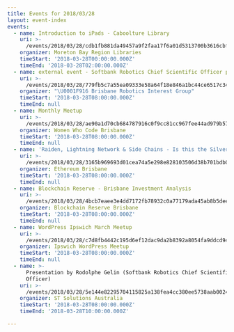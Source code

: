 ```yaml
---
title: Events for 2018/03/28
layout: event-index
events:
  - name: Introduction to iPads - Caboolture Library
    uri: >-
      /events/2018/03/28/cdb1fb881da49457a9f2faa17f6a01d5313700b3616cbf53c296b67ca39700e7
    organizer: Moreton Bay Region Libraries
    timeStart: '2018-03-28T00:00:00.000Z'
    timeEnd: '2018-03-28T02:00:00.000Z'
  - name: external event - Softbank Robotics Chief Scientific Officer presents
    uri: >-
      /events/2018/03/28/779fb5c7a55ea09333e58a64f18e846a1bc44ce6517c34c39fb1b01728dc8c89
    organizer: "\U0001F916 Brisbane Robotics Interest Group"
    timeStart: '2018-03-28T08:00:00.000Z'
    timeEnd: null
  - name: Monthly Meetup
    uri: >-
      /events/2018/03/28/ae90a1d70cb684787916c0f9cc81cc967fee44ad979b5763f80a19d15f3f73e8
    organizer: Women Who Code Brisbane
    timeStart: '2018-03-28T08:00:00.000Z'
    timeEnd: null
  - name: 'Raiden, Lightning Network & Side Chains - Is this the Silver Bullet?'
    uri: >-
      /events/2018/03/28/3165b969693d01cea74a5e298e828103506d38b701bdb007e32ee01499a5b496
    organizer: Ethereum Brisbane
    timeStart: '2018-03-28T08:00:00.000Z'
    timeEnd: null
  - name: Blockchain Reserve - Brisbane Investment Analysis
    uri: >-
      /events/2018/03/28/4bcb7eaee3e4dd7172fb78932c0a77179ada45ab8b5deeb4b9e6dd593c451f39
    organizer: Blockchain Reserve Brisbane
    timeStart: '2018-03-28T08:00:00.000Z'
    timeEnd: null
  - name: WordPress Ipswich March Meetup
    uri: >-
      /events/2018/03/28/c7d8fb4442c195d6ef12dac9da2b8392a8054fa9ddcd94a904cc4cb1d368fcb9
    organizer: Ipswich WordPress Meetup
    timeStart: '2018-03-28T08:00:00.000Z'
    timeEnd: null
  - name: >-
      Presentation by Rodolphe Gelin (Softbank Robotics Chief Scientific
      Officer)
    uri: >-
      /events/2018/03/28/5e144e82295704115825a138fea4cc380ee5738aab00244da316137ca988c851
    organizer: ST Solutions Australia
    timeStart: '2018-03-28T08:00:00.000Z'
    timeEnd: '2018-03-28T10:00:00.000Z'

---
```

